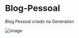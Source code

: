 # Blog-Pessoal
Blog Pessoal criado na Generation

![image](https://user-images.githubusercontent.com/104803574/179541101-cce1e462-2897-4056-a880-ce1baaba6231.png)
